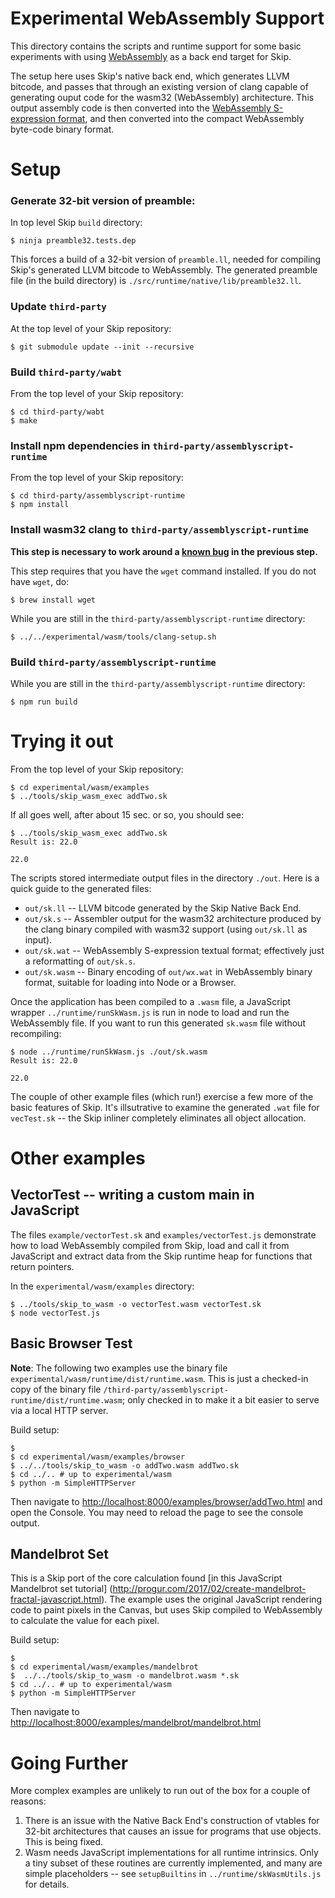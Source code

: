 # Experimental WebAssembly Support

This directory contains the scripts and runtime support for some basic experiments with using [WebAssembly](http://webassembly.org/) as a back end target for Skip.

The setup here uses Skip's native back end, which generates LLVM bitcode, and passes that through an existing version of clang capable of generating ouput code for the wasm32 (WebAssembly) architecture.  This output assembly code is then converted into the [WebAssembly S-expression format](https://developer.mozilla.org/en-US/docs/WebAssembly/Understanding_the_text_format), and then converted into the compact WebAssembly byte-code binary format.

# Setup

### Generate 32-bit version of preamble:

In top level Skip `build` directory:

```console
$ ninja preamble32.tests.dep
```

This forces a build of a 32-bit version of `preamble.ll`, needed for compiling Skip's generated LLVM bitcode to WebAssembly.
The generated preamble file (in the build directory) is `./src/runtime/native/lib/preamble32.ll`.

### Update `third-party`

At the top level of your Skip repository:

```console
$ git submodule update --init --recursive
```

### Build `third-party/wabt`

From the top level of your Skip repository:

```console
$ cd third-party/wabt
$ make
```

### Install npm dependencies in `third-party/assemblyscript-runtime`

From the top level of your Skip repository:

```console
$ cd third-party/assemblyscript-runtime
$ npm install
```

### Install wasm32 clang to `third-party/assemblyscript-runtime`

**This step is necessary to work around a [known bug](https://github.com/dcodeIO/webassembly/issues/6) in the previous step.**

This step requires that you have the `wget` command installed.  If you do not have `wget`, do:
```
$ brew install wget
```

While you are still in the `third-party/assemblyscript-runtime` directory:

```console
$ ../../experimental/wasm/tools/clang-setup.sh
```

### Build `third-party/assemblyscript-runtime`

While you are still in the `third-party/assemblyscript-runtime` directory:

```console
$ npm run build
```

# Trying it out

From the top level of your Skip repository:

```console
$ cd experimental/wasm/examples
$ ../tools/skip_wasm_exec addTwo.sk
```
If all goes well, after about 15 sec. or so, you should see:
```console
$ ../tools/skip_wasm_exec addTwo.sk
Result is: 22.0

22.0
```

The scripts stored intermediate output files in the directory `./out`.  Here is a quick guide to the generated files:

* `out/sk.ll` -- LLVM bitcode generated by the Skip Native Back End.
* `out/sk.s` -- Assembler output for the wasm32 architecture produced by the clang binary compiled with wasm32 support (using `out/sk.ll` as input).
* `out/sk.wat` -- WebAssembly S-expression textual format; effectively just a reformatting of `out/sk.s`.
* `out/sk.wasm` -- Binary encoding of `out/wx.wat` in WebAssembly binary format, suitable for loading into Node or a Browser.

Once the application has been compiled to a `.wasm` file, a JavaScript wrapper `../runtime/runSkWasm.js` is run in node to load and run the WebAssembly file.  If you want to run this generated `sk.wasm` file without recompiling:

```console
$ node ../runtime/runSkWasm.js ./out/sk.wasm
Result is: 22.0

22.0
```

The couple of other example files (which run!) exercise a few more of the basic features of Skip.  It's illsutrative to examine the generated `.wat` file for `vecTest.sk` -- the Skip
inliner completely eliminates all object allocation.

# Other examples

## VectorTest -- writing a custom main in JavaScript

The files `example/vectorTest.sk` and `examples/vectorTest.js` demonstrate how to load WebAssembly compiled from Skip, load and call it from JavaScript and extract data from the Skip runtime heap for functions that return pointers.

In the `experimental/wasm/examples` directory:
```console
$ ../tools/skip_to_wasm -o vectorTest.wasm vectorTest.sk
$ node vectorTest.js
```

## Basic Browser Test

**Note**: The following two examples use the binary file `experimental/wasm/runtime/dist/runtime.wasm`.  This is just a checked-in copy of the binary file `/third-party/assemblyscript-runtime/dist/runtime.wasm`; only checked in to make it a bit easier to serve via a local HTTP server.

Build setup:

```console
$
$ cd experimental/wasm/examples/browser
$ ../../tools/skip_to_wasm -o addTwo.wasm addTwo.sk
$ cd ../.. # up to experimental/wasm
$ python -m SimpleHTTPServer
```

Then navigate to [http://localhost:8000/examples/browser/addTwo.html](http://localhost:8000/examples/browser/addTwo.html)
and open the Console.  You may need to reload the page to see the console output.

## Mandelbrot Set

This is a Skip port of the core calculation found [in this JavaScript Mandelbrot set tutorial] (http://progur.com/2017/02/create-mandelbrot-fractal-javascript.html).  The example uses the original JavaScript rendering code to paint pixels in the Canvas, but uses Skip compiled to WebAssembly to calculate the value for each pixel.

Build setup:

```console
$
$ cd experimental/wasm/examples/mandelbrot
$  ../../tools/skip_to_wasm -o mandelbrot.wasm *.sk
$ cd ../.. # up to experimental/wasm
$ python -m SimpleHTTPServer
```

Then navigate to [http://localhost:8000/examples/mandelbrot/mandelbrot.html](http://localhost:8000/examples/mandelbrot/mandelbrot.html)

# Going Further

More complex examples are unlikely to run out of the box for a couple of reasons:

1. There is an issue with the Native Back End's construction of vtables for 32-bit architectures that causes an issue for programs that use objects. This is being fixed.
2. Wasm needs JavaScript implementations for all runtime intrinsics.  Only a tiny subset of these routines are currently implemented, and many are simple placeholders -- see `setupBuiltins` in `../runtime/skWasmUtils.js` for details.
